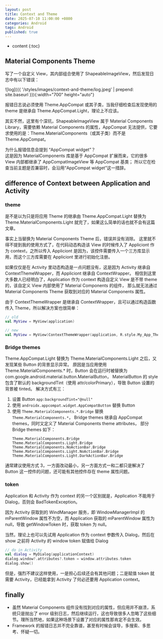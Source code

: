 ```yaml
---
layout: post
title: Context and Theme
date: 2025-07-10 11:00:00 +0800
categories: Android
tags: Android
published: true
---
```


* content
{:toc}

## Material Components Theme

写了一个自定义 View，其内部组合使用了 ShapeableImageView，然后发现日志中有以下错误：

![log]({{ '/styles/images/context-and-theme/log.jpeg' | prepend: site.baseurl }}){:width="700" height="auto"} 

报错日志说必须使用 Theme.AppCompat 或其子类，当我仔细检查后发现使用的 theme 是继承自 Theme.AppCompat.Light，理论上不应该。

其实不然，这里有个深坑，ShapeableImageView 属于 Material Components Library，需要依赖 Material Components 的属性，AppCompat 无法提供，它要求使用的是：Theme.MaterialComponents（或其子类）而不是 Theme.AppCompat。

为什么报错信息会提到 “AppCompat widget”？<br>
这是因为 MaterialComponents 库是基于 AppCompat 扩展而来，它的很多 View 内部都继承了 AppCompatImageView 等 AppCompat 基类；
所以它在检查当前主题是否兼容时，会沿用“AppCompat widget”这一措辞。

## difference of Context between Application and Activity

### theme

是不是以为只是将应用 Theme 的继承由 Theme.AppCompat.Light 替换为 Theme.MaterialComponents.Light 就完了，如果这么简单的话也就不会有这篇文章。

事实上当替换为 Material Components Theme 后，错误并没有消除。
这里就不得不提到我的使用方式了，在代码动态构造该 View 的时候传入了 Appliciont 作为 context，之所以传入 Appliciont 是因为，该控件需要传入一个三方库显示用，而这个三方库需要在 Appliciont 里进行初始化注册。

如果仅仅是在 Activity 里动态构造是一点问题没有，这是因为 Activity 继承自 ContextThemeWrapper，而 Appliciont 继承自 ContextWrapper。
相信到这里大多数人已经明白了，Application 作为 context 构造自定义 View 是不带 theme 的，该自定义 View 内部使用了 Material Components 的组件，
那么就无法通过  Material Components Theme 获取到对应的 Material Components 属性。

由于 ContextThemeWrapper 是继承自 ContextWrapper，且可以通过构造函数传入 Theme，所以解决方案也很简单：

```kotlin
// old
val MyView = MyView(application)

// new
val MyView = MyView(ContextThemeWrapper(application, R.style.My_App_Theme))
```

### Bridge themes

Theme.AppCompat.Light 替换为 Theme.MaterialComponents.Light 之后，又发现某些 Button 的背景显示异常。
原因是当应用使用 Theme.MaterialComponents.* 时，Button 会在运行时被替换为 com.google.android.material.button.MaterialButton，
MaterialButton 的 style 包含了默认的 backgroundTint（使用 attr/colorPrimary），导致 Button 设置的背景被 tinted。
解决方式有三：
1. 设置 Button `app:backgroundTint="@null"`
2. 使用 `androidx.appcompat.widget.AppCompatButton` 替换 Button
3. 使用 `Theme.MaterialComponents.*.Bridge` 替换 `Theme.MaterialComponents.*`，
   Bridge themes 继承自 AppCompat themes，同时又定义了 Material Components theme attributes，
   部分 Bridge themes 如下：
   ```
   Theme.MaterialComponents.Bridge
   Theme.MaterialComponents.Light.Bridge
   Theme.MaterialComponents.NoActionBar.Bridge
   Theme.MaterialComponents.Light.NoActionBar.Bridge
   Theme.MaterialComponents.Light.DarkActionBar.Bridge  
   ```
   <!-- https://stackoverflow.com/a/63331089 -->
   <!-- https://stackoverflow.com/a/67466323 -->

通常建议使用方式 3，一方面改动最小，另一方面方式一和二都只是解决了 Button 这一控件的问题，还可能有其他控件存在 theme 属性问题。

### token

Application 和 Activity 作为 context 的另一个区别就是，Application 不能用于 Dialog，否则会 BadTokenException。

因为 Activity 获取到的 WindManager 服务，即 WindowManagerImpl 的 mParentWindow 属性不为空，而 Application 获取的 mParentWindow 属性为 null，导致 getWindowToken 时，获取 token 为 null。

当然，理论上也可以先试用 Application 作为 context 参数传入 Dialog，然后在 show 之前将 Activity 的 window token 赋值给 Dialog

```kotlin
// do in Activity
val dialog = MyDialog(applicationContext)
dialog.window?.attributes?.token = window.attributes.token
dialog.show()
```

但是，强烈不建议这样使用，一是担心后续还会有其他问题；二是赋值 token 就需要 Activity，已经能拿到 Activity 了何必还要用 Application context。

## finally

* 虽然 Material Components 组件没有找到对应的属性，但应用并不崩溃，系统只是抛出了 error 级别日志，然后继续运行，这也导致很多人忽略了这些细节。理所当然地，如果这种场景下设置了对应的属性那肯定不会生效。
* Framework 的报错日志并不完全靠谱，甚至有时候会误导，多搜索、多思考、怀疑一切。